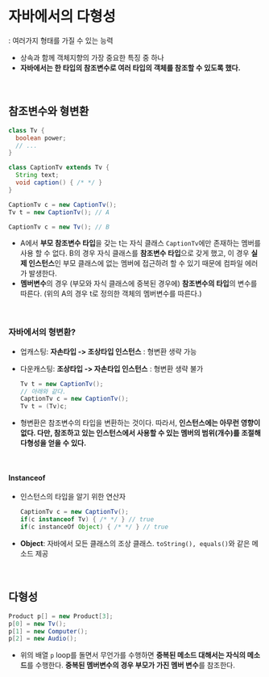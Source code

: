 # 자바에서의 다형성

: 여러가지 형태를 가질 수 있는 능력

* 상속과 함께 객체지향의 가장 중요한 특징 중 하나
* **자바에서는 한 타입의 참조변수로 여러 타입의 객체를 참조할 수 있도록 했다.**

<br>

## 참조변수와 형변환

```java
class Tv {
  boolean power;
  // ...
}

class CaptionTv extends Tv {
  String text;
  void caption() { /* */ }
}

CaptionTv c = new CaptionTv();
Tv t = new CaptionTv(); // A

CaptionTv c = new Tv(); // B
```

* A에서 **부모 참조변수 타입**을 갖는 t는 자식 클래스 `CaptionTv`에만 존재하는 멤버를 사용 할 수 없다. B의 경우  자식 클래스를 **참조변수 타입**으로 갖게 했고, 이 경우 **실제 인스턴스**인 부모 클래스에 없는 멤버에 접근하려 할 수 있기 때문에 컴파일 에러가 발생한다.
* **멤버변수**의 경우 (부모와 자식 클래스에 중복된 경우에) **참조변수의 타입**의 변수를 따른다. (위의 A의 경우 t로 정의한 객체의 멤버변수를 따른다.)

<br>

### 자바에서의 형변환?

* 업캐스팅: **자손타입 -> 조상타입 인스턴스** : 형변환 생략 가능

* 다운캐스팅: **조상타입 -> 자손타입 인스턴스** : 형변환 생략 불가

  ```java
  Tv t = new CaptionTv();
  // 아래와 같다.
  CaptionTv c = new CaptionTv();
  Tv t = (Tv)c;
  ```

* 형변환은 참조변수의 타입을 변환하는 것이다. 따라서, **인스턴스에는 아무런 영향이 없다. 다만, 참조하고 있는 인스턴스에서 사용할 수 있는 멤버의 범위(개수)를 조절해 다형성을 얻을 수 있다.**

<br>

#### Instanceof

* 인스턴스의 타입을 알기 위한 연산자

  ```java
  CaptionTv c = new CaptionTv();
  if(c instanceof Tv) { /* */ } // true
  if(c instanceOf Object) { /* */ } // true
  ```

* **Object**: 자바에서 모든 클래스의 조상 클래스. `toString(), equals()`와 같은 메소드 제공

<br>

## 다형성

```java
Product p[] = new Product[3];
p[0] = new Tv();
p[1] = new Computer();
p[2] = new Audio();
```

* 위의 배열 `p` loop를 돌면서 무언가를 수행하면 **중복된 메소드 대해서는 자식의 메소드**를 수행한다. **중복된 멤버변수의 경우 부모가 가진 멤버 변수**를 참조한다.